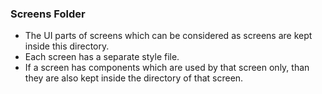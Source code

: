 ### Screens Folder
* The UI parts of screens which can be considered as screens are kept inside this directory.
* Each screen has a separate style file.
* If a screen has components which are used by that screen only, than they are also kept inside the directory of that screen.
